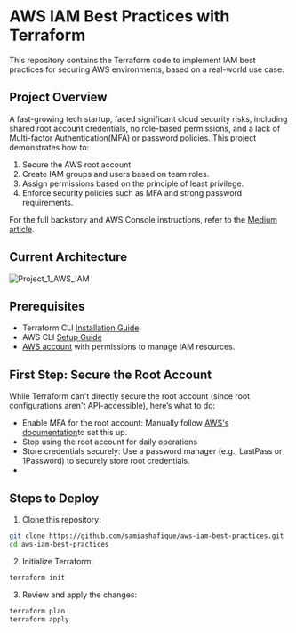 # AWS IAM Best Practices with Terraform
This repository contains the Terraform code to implement IAM best practices for securing AWS environments, based on a real-world use case.

## Project Overview
A fast-growing tech startup, faced significant cloud security risks, including shared root account credentials, no role-based permissions, and a lack of Multi-factor Authentication(MFA) or password policies. This project demonstrates how to:
1. Secure the AWS root account
2. Create IAM groups and users based on team roles.
3. Assign permissions based on the principle of least privilege.
4.	Enforce security policies such as MFA and strong password requirements.

 For the full backstory and AWS Console instructions, refer to the [Medium article](https://medium.com/@samiashafique/securing-aws-infrastructure-a-cloud-engineers-guide-to-iam-best-practices-25001cb9da98).

## Current Architecture
![Project_1_AWS_IAM](https://github.com/user-attachments/assets/0255ac04-a8b1-4bcc-9d44-542eb561b862)

## Prerequisites
-	Terraform CLI [Installation Guide](https://developer.hashicorp.com/terraform/tutorials/aws-get-started/install-cli)
-	AWS CLI [Setup Guide](https://docs.aws.amazon.com/cli/latest/userguide/getting-started-quickstart.html)
-	[AWS account](https://aws.amazon.com/account/) with permissions to manage IAM resources.

## First Step: Secure the Root Account
While Terraform can't directly secure the root account (since root configurations aren't API-accessible), here’s what to do:
- Enable MFA for the root account: Manually follow [AWS's documentation](https://docs.aws.amazon.com/IAM/latest/UserGuide/enable-virt-mfa-for-root.html)to set this up.
- Stop using the root account for daily operations
- Store credentials securely: Use a password manager (e.g., LastPass or 1Password) to securely store root credentials.
- 
## Steps to Deploy
1.	Clone this repository:
```bash
git clone https://github.com/samiashafique/aws-iam-best-practices.git
cd aws-iam-best-practices
```
2.	Initialize Terraform:
```bash
terraform init
```
3.	Review and apply the changes:
```bash
terraform plan 
terraform apply
```



